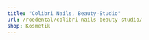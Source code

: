 ```yaml
---
title: "Colibri Nails, Beauty-Studio"
url: /roedental/colibri-nails-beauty-studio/
shop: Kosmetik
---
```

